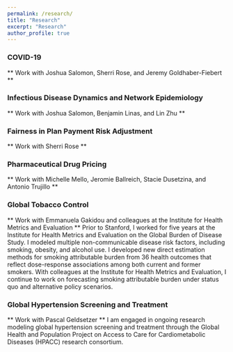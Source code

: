 ```yaml
---
permalink: /research/
title: "Research"
excerpt: "Research"
author_profile: true
---
```


### COVID-19
** Work with Joshua Salomon, Sherri Rose, and Jeremy Goldhaber-Fiebert **

### Infectious Disease Dynamics and Network Epidemiology
** Work with Joshua Salomon, Benjamin Linas, and Lin Zhu **

### Fairness in Plan Payment Risk Adjustment
** Work with Sherri Rose **

### Pharmaceutical Drug Pricing
** Work with Michelle Mello, Jeromie Ballreich, Stacie Dusetzina, and Antonio Trujillo **

### Global Tobacco Control
** Work with Emmanuela Gakidou and colleagues at the Institute for Health Metrics and Evaluation **
Prior to Stanford, I worked for five years at the Institute for Health Metrics and Evaluation on the Global Burden of Disease Study. I modeled multiple non-communicable disease risk factors, including smoking, obesity, and alcohol use. I developed new direct estimation methods for smoking attributable burden from 36 health outcomes that reflect dose-response associations among both current and former smokers. With colleagues at the Institute for Health Metrics and Evaluation, I continue to work on forecasting smoking attributable burden under status quo and alternative policy scenarios. 

### Global Hypertension Screening and Treatment
** Work with Pascal Geldsetzer **
I am engaged in ongoing research modeling global hypertension screening and treatment through the Global Health and Population Project on Access to Care for Cardiometabolic Diseases (HPACC) research consortium.
